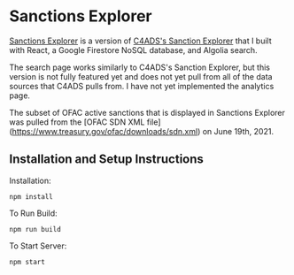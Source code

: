 # Sanctions Explorer

[Sanctions Explorer](https://sanctionsexplorer.web.app) is a version of [C4ADS's Sanction Explorer](https://sanctionsexplorer.org) that I built with React, a Google Firestore NoSQL database, and Algolia search.

The search page works similarly to C4ADS's Sanction Explorer, but this version is not fully featured yet and does not yet pull from all of the data sources that C4ADS pulls from. I have not yet implemented the analytics page.

The subset of OFAC active sanctions that is displayed in Sanctions Explorer was pulled from the [OFAC SDN XML file] (https://www.treasury.gov/ofac/downloads/sdn.xml) on June 19th, 2021.

## Installation and Setup Instructions

Installation:

`npm install`

To Run Build:

`npm run build`

To Start Server:

`npm start`
